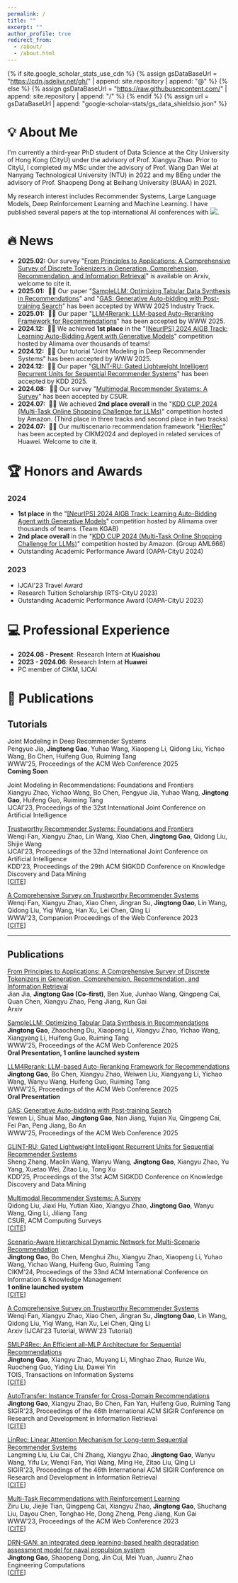 ```yaml
---
permalink: /
title: ""
excerpt: ""
author_profile: true
redirect_from: 
  - /about/
  - /about.html
---
```


{% if site.google_scholar_stats_use_cdn %}
{% assign gsDataBaseUrl = "https://cdn.jsdelivr.net/gh/" | append: site.repository | append: "@" %}
{% else %}
{% assign gsDataBaseUrl = "https://raw.githubusercontent.com/" | append: site.repository | append: "/" %}
{% endif %}
{% assign url = gsDataBaseUrl | append: "google-scholar-stats/gs_data_shieldsio.json" %}

[//]: # (<span class='anchor' id='about-me'></span>)
# 💡 About Me
I'm currently a third-year PhD student of Data Science at the City University of Hong Kong (CityU) under the advisory of Prof. Xiangyu Zhao. Prior to CityU, I completed my MSc under the advisory of Prof. Wang Dan Wei at Nanyang Technological University (NTU) in 2022 and my BEng under the advisory of Prof. Shaopeng Dong at Beihang University (BUAA) in 2021.

My research interest includes Recommender Systems, Large Language Models, Deep Reinforcement Learning and Machine Learning. I have published several papers at the top international AI conferences with <a href='https://scholar.google.com/citations?user=tkis1Q0AAAAJ'><img src="https://img.shields.io/endpoint?url={{ url | url_encode }}&logo=Google%20Scholar&labelColor=f6f6f6&color=9cf&style=flat&label=citations"></a>.

[//]: # (My research interest includes Recommender Systems, Large Language Models, Deep Reinforcement Learning and Machine Learning. I have published several papers at the top international AI conferences with total <a href='https://scholar.google.com/citations?user=tkis1Q0AAAAJ'>200+ citations</a>.)

[//]: # (<a href='https://scholar.google.com/citations?user=tkis1Q0AAAAJ'><img src="https://img.shields.io/endpoint?url={{ url | url_encode }}&logo=Google%20Scholar&labelColor=f6f6f6&color=9cf&style=flat&label=citations"></a>)

# 🔥 News
- **2025.02:** Our survey "[From Principles to Applications: A Comprehensive Survey of Discrete Tokenizers in Generation, Comprehension, Recommendation, and Information Retrieval](https://arxiv.org/abs/2502.12448)" is available on Arxiv, welcome to cite it.
- **2025.01:** &nbsp;🎉🎉 Our paper "[SampleLLM: Optimizing Tabular Data Synthesis in Recommendations](https://arxiv.org/abs/2501.16125)" and "[GAS: Generative Auto-bidding with Post-training Search](https://arxiv.org/abs/2412.17018)" has been accepted by WWW 2025 Industry Track.
- **2025.01:** &nbsp;🎉🎉 Our paper "[LLM4Rerank: LLM-based Auto-Reranking Framework for Recommendations](https://arxiv.org/abs/2406.12433)" has been accepted by WWW 2025.
- **2024.12:** &nbsp;🎉🎉 We achieved **1st place** in the "[\[NeurIPS\] 2024 AIGB Track: Learning Auto-Bidding Agent with Generative Models](https://tianchi.aliyun.com/competition/entrance/532236/)" competition hosted by Alimama over thousands of teams!
- **2024.12:** &nbsp;🎉🎉 Our tutorial "Joint Modeling in Deep Recommender Systems" has been accepted by WWW 2025.
- **2024.12:** &nbsp;🎉🎉 Our paper "[GLINT-RU: Gated Lightweight Intelligent Recurrent Units for Sequential Recommender Systems](https://arxiv.org/pdf/2406.10244)" has been accepted by KDD 2025.
- **2024.08:** &nbsp;🎉🎉 Our survey "[Multimodal Recommender Systems: A Survey](https://dl.acm.org/doi/pdf/10.1145/3695461)" has been accepted by CSUR.
- **2024.07:** &nbsp;🎉🎉 We achieved **2nd place overall** in the "[KDD CUP 2024 (Multi-Task Online Shopping Challenge for LLMs)](https://discourse.aicrowd.com/t/announcing-the-winners-of-amazon-kdd-cup-2024/10758)" competition hosted by Amazon. (Third place in three tracks and second place in two tracks)
- **2024.07:** &nbsp;🎉🎉 Our multiscenario recommendation framework "[HierRec](https://dl.acm.org/doi/abs/10.1145/3627673.3679615)" has been accepted by CIKM2024 and deployed in related services of Huawei. Welcome to cite it.

# 🏆 Honors and Awards
### 2024
- **1st place** in the "[\[NeurIPS\] 2024 AIGB Track: Learning Auto-Bidding Agent with Generative Models](https://tianchi.aliyun.com/competition/entrance/532236/)" competition hosted by Alimama over thousands of teams. (Team KGAB)
- **2nd place overall** in the "[KDD CUP 2024 (Multi-Task Online Shopping Challenge for LLMs)](https://discourse.aicrowd.com/t/announcing-the-winners-of-amazon-kdd-cup-2024/10758)" competition hosted by Amazon. (Group AML666)
- Outstanding Academic Performance Award (OAPA-CityU 2024)

### 2023
- IJCAI'23 Travel Award
- Research Tuition Scholarship (RTS-CityU 2023) 
- Outstanding Academic Performance Award (OAPA-CityU 2023)

# 💻 Professional Experience
- **2024.08 - Present**: Research Intern at **Kuaishou**
- **2023 - 2024.06**: Research Intern at **Huawei**
- PC member of CIKM, IJCAI

# 📝 Publications 

[//]: # (<div class='paper-box'><div class='paper-box-image'><div><div class="badge">CVPR 2016</div><img src='images/500x300.png' alt="sym" width="100%"></div></div>)

[//]: # (<div class='paper-box-text' markdown="1">)

[//]: # ([Deep Residual Learning for Image Recognition]&#40;https://openaccess.thecvf.com/content_cvpr_2016/papers/He_Deep_Residual_Learning_CVPR_2016_paper.pdf&#41;)

[//]: # ()
[//]: # (**Kaiming He**, Xiangyu Zhang, Shaoqing Ren, Jian Sun)

[//]: # ()
[//]: # ([**Project**]&#40;https://scholar.google.com/citations?view_op=view_citation&hl=zh-CN&user=DhtAFkwAAAAJ&citation_for_view=DhtAFkwAAAAJ:ALROH1vI_8AC&#41; <strong><span class='show_paper_citations' data='DhtAFkwAAAAJ:ALROH1vI_8AC'></span></strong>)

[//]: # (- Lorem ipsum dolor sit amet, consectetur adipiscing elit. Vivamus ornare aliquet ipsum, ac tempus justo dapibus sit amet. )

[//]: # (</div>)

[//]: # (</div>)

## Tutorials

Joint Modeling in Deep Recommender Systems\
Pengyue Jia, **Jingtong Gao**, Yuhao Wang, Xiaopeng Li, Qidong Liu, Yichao Wang, Bo Chen, Huifeng Guo, Ruiming Tang\
WWW'25, Proceedings of the ACM Web Conference 2025\
**Coming Soon**

Joint Modeling in Recommendations: Foundations and Frontiers\
Xiangyu Zhao, Yichao Wang, Bo Chen, Pengyue Jia, Yuhao Wang, **Jingtong Gao**, Huifeng Guo, Ruiming Tang\
IJCAI'23, Proceedings of the 32st International Joint Conference on Artificial Intelligence

[Trustworthy Recommender Systems: Foundations and Frontiers](https://arxiv.org/abs/2209.10117)\
Wenqi Fan, Xiangyu Zhao, Lin Wang, Xiao Chen, **Jingtong Gao**, Qidong Liu, Shijie Wang\
IJCAI'23, Proceedings of the 32nd International Joint Conference on Artificial Intelligence\
KDD'23, Proceedings of the 29th ACM SIGKDD Conference on Knowledge Discovery and Data Mining\
[[CITE](bibtex/fan2023trustworthy.html)]

[A Comprehensive Survey on Trustworthy Recommender Systems](https://arxiv.org/abs/2209.10117)\
Wenqi Fan, Xiangyu Zhao, Xiao Chen, Jingran Su, **Jingtong Gao**, Lin Wang, Qidong Liu, Yiqi Wang, Han Xu, Lei Chen, Qing Li\
WWW'23, Companion Proceedings of the Web Conference 2023\
[[CITE](bibtex/fan2022comprehensive.html)]

***

## Publications

[From Principles to Applications: A Comprehensive Survey of Discrete Tokenizers in Generation, Comprehension, Recommendation, and Information Retrieval](https://arxiv.org/abs/2502.12448)\
Jian Jia, **Jingtong Gao (Co-first)**, Ben Xue, Junhao Wang, Qingpeng Cai, Quan Chen, Xiangyu Zhao, Peng Jiang, Kun Gai\
Arxiv

[SampleLLM: Optimizing Tabular Data Synthesis in Recommendations](https://arxiv.org/abs/2501.16125)\
**Jingtong Gao**, Zhaocheng Du, Xiaopeng Li, Xiangyu Zhao, Yichao Wang, Xiangyang Li, Huifeng Guo, Ruiming Tang\
WWW'25, Proceedings of the ACM Web Conference 2025\
**Oral Presentation, 1 online launched system**

[LLM4Rerank: LLM-based Auto-Reranking Framework for Recommendations](https://arxiv.org/abs/2406.12433)\
**Jingtong Gao**, Bo Chen, Xiangyu Zhao, Weiwen Liu, Xiangyang Li, Yichao Wang, Wanyu Wang, Huifeng Guo, Ruiming Tang\
WWW'25, Proceedings of the ACM Web Conference 2025\
**Oral Presentation**

[GAS: Generative Auto-bidding with Post-training Search](https://arxiv.org/abs/2412.17018)\
Yewen Li, Shuai Mao, **Jingtong Gao**, Nan Jiang, Yujian Xu, Qingpeng Cai, Fei Pan, Peng Jiang, Bo An\
WWW'25, Proceedings of the ACM Web Conference 2025

[GLINT-RU: Gated Lightweight Intelligent Recurrent Units for Sequential Recommender Systems](https://arxiv.org/pdf/2406.10244)\
Sheng Zhang, Maolin Wang, Wanyu Wang, **Jingtong Gao**, Xiangyu Zhao, Yu Yang, Xuetao Wei, Zitao Liu, Tong Xu\
KDD'25, Proceedings of the 31st ACM SIGKDD Conference on Knowledge Discovery and Data Mining

[Multimodal Recommender Systems: A Survey](https://dl.acm.org/doi/pdf/10.1145/3695461)\
Qidong Liu, Jiaxi Hu, Yutian Xiao, Xiangyu Zhao, **Jingtong Gao**, Wanyu Wang, Qing Li, Jiliang Tang\
CSUR, ACM Computing Surveys\
[[CITE](bibtex/liu2024multimodal.html)]

[Scenario-Aware Hierarchical Dynamic Network for Multi-Scenario Recommendation](https://dl.acm.org/doi/pdf/10.1145/3627673.3679615)\
**Jingtong Gao**, Bo Chen, Menghui Zhu, Xiangyu Zhao, Xiaopeng Li, Yuhao Wang, Yichao Wang, Huifeng Guo, Ruiming Tang\
CIKM'24, Proceedings of the 33nd ACM International Conference on Information & Knowledge Management\
**1 online launched system**\
[[CITE](bibtex/gao2024hierrec.html)]

[A Comprehensive Survey on Trustworthy Recommender Systems](https://arxiv.org/abs/2209.10117)\
Wenqi Fan, Xiangyu Zhao, Xiao Chen, Jingran Su, **Jingtong Gao**, Lin Wang, Qidong Liu, Yiqi Wang, Han Xu, Lei Chen, Qing Li\
Arxiv (IJCAI'23 Tutorial, WWW'23 Tutorial)

[SMLP4Rec: An Efficient all-MLP Architecture for Sequential Recommendations](https://dl.acm.org/doi/pdf/10.1145/3637871)\
**Jingtong Gao**, Xiangyu Zhao, Muyang Li, Minghao Zhao, Runze Wu, Ruocheng Guo, Yiding Liu, Dawei Yin\
TOIS, Transactions on lnformation Systems\
[[CITE](bibtex/gao2024smlp4rec.html)]

[AutoTransfer: Instance Transfer for Cross-Domain Recommendations](https://dl.acm.org/doi/pdf/10.1145/3539618.3591701)\
**Jingtong Gao**, Xiangyu Zhao, Bo Chen, Fan Yan, Huifeng Guo, Ruiming Tang\
SIGIR'23, Proceedings of the 46th International ACM SIGIR Conference on Research and Development in Information Retrieval\
[[CITE](bibtex/gao2023autotransfer.html)]

[LinRec: Linear Attention Mechanism for Long-term Sequential Recommender Systems](https://dl.acm.org/doi/pdf/10.1145/3539618.3591717)\
Langming Liu, Liu Cai, Chi Zhang, Xiangyu Zhao, **Jingtong Gao**, Wanyu Wang, Yifu Lv, Wenqi Fan, Yiqi Wang, Ming He, Zitao Liu, Qing Li\
SIGIR'23, Proceedings of the 46th International ACM SIGIR Conference on Research and Development in Information Retrieval\
[[CITE](bibtex/liu2023linrec.html)]

[Multi-Task Recommendations with Reinforcement Learning](https://dl.acm.org/doi/pdf/10.1145/3543507.3583467)\
Ziru Liu, Jiejie Tian, Qingpeng Cai, Xiangyu Zhao, **Jingtong Gao**, Shuchang Liu, Dayou Chen, Tonghao He, Dong Zheng, Peng Jiang, Kun Gai\
WWW'23, Proceedings of the ACM Web Conference 2023\
[[CITE](bibtex/liu2023multi.html)]

[DRN-GAN: an integrated deep learning-based health degradation assessment model for naval propulsion system](https://www.emerald.com/insight/content/doi/10.1108/EC-10-2021-0624/full/html)\
**Jingtong Gao**, Shaopeng Dong, Jin Cui, Mei Yuan, Juanru Zhao\
Engineering Computations\
[[CITE](bibtex/gao2022drn.html)]
